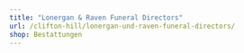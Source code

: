 ```yaml
---
title: "Lonergan & Raven Funeral Directors"
url: /clifton-hill/lonergan-und-raven-funeral-directors/
shop: Bestattungen
---
```

